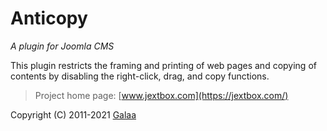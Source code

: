 # Anticopy

*A plugin for Joomla CMS*

This plugin restricts the framing and printing of web pages and copying of contents by disabling the right-click, drag, and copy functions.

> Project home page: [www.jextbox.com](https://jextbox.com/)

Copyright (C) 2011-2021 [Galaa](https://www.galaa.net)
